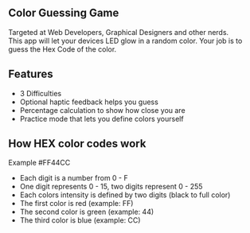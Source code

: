 ## Color Guessing Game 

Targeted at Web Developers, Graphical Designers and other nerds. <br>
This app will let your devices LED glow in a random color. Your job is to guess the Hex Code of the color.

## Features
- 3 Difficulties
- Optional haptic feedback helps you guess
- Percentage calculation to show how close you are
- Practice mode that lets you define colors yourself

## How HEX color codes work

Example #FF44CC 
- Each digit is a number from 0 - F
- One digit represents 0 - 15, two digits represent 0 - 255
- Each colors intensity is defined by two digits (black to full color)
- The first color is red (example: FF)
- The second color is green (example: 44)
- The third color is blue (example: CC)